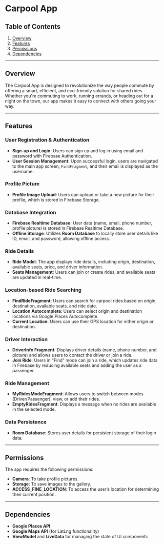 # Carpool App 

## Table of Contents

1. [Overview](#overview)
2. [Features](#features)
3. [Permissions](#permissions)
4. [Dependencies](#dependencies)

---

## Overview

The Carpool App is designed to revolutionize the way people commute by
offering a smart, efficient, and eco-friendly solution for shared rides. Whether
you're commuting to work, running errands, or heading out for a night on
the town, our app makes it easy to connect with others going your way.

---

## Features

### User Registration & Authentication
- **Sign-up and Login**: Users can sign up and log in using email and password with Firebase Authentication.
- **User Session Management**: Upon successful login, users are navigated to the main app screen, `FindFragment`, and their email is displayed as the username.

### Profile Picture
- **Profile Image Upload**: Users can upload or take a new picture for their profile, which is stored in Firebase Storage.

### Database Integration
- **Firebase Realtime Database**: User data (name, email, phone number, profile picture) is stored in Firebase Realtime Database.
- **Offline Storage**: Utilizes **Room Database** to locally store user details like ID, email, and password, allowing offline access.

### Ride Details
- **Ride Model**: The app displays ride details, including origin, destination, available seats, price, and driver information.
- **Seats Management**: Users can join or create rides, and available seats are updated in real-time.

### Location-based Ride Searching
- **FindRideFragment**: Users can search for carpool rides based on origin, destination, available seats, and ride date.
- **Location Autocomplete**: Users can select origin and destination locations via Google Places Autocomplete.
- **Current Location**: Users can use their GPS location for either origin or destination.

### Driver Interaction
- **DriverInfo Fragment**: Displays driver details (name, phone number, and picture) and allows users to contact the driver or join a ride.
- **Join Ride**: Users in "Find" mode can join a ride, which updates ride data in Firebase by reducing available seats and adding the user as a passenger.

### Ride Management
- **MyRidesModeFragment**: Allows users to switch between modes (Driver/Passenger), view, or add their rides.
- **EmptyRidesFragment**: Displays a message when no rides are available in the selected mode.

### Data Persistence
- **Room Database**: Stores user details for persistent storage of their login data.

---

## Permissions

The app requires the following permissions:

- **Camera**: To take profile pictures.
- **Storage**: To save images to the gallery.
- **ACCESS_FINE_LOCATION**: To access the user’s location for determining their current position.

---

## Dependencies

- **Google Places API**
- **Google Maps API** (for LatLng functionality)
- **ViewModel** and **LiveData** for managing the state of UI components
